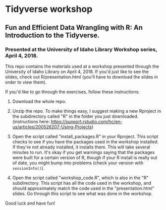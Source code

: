 # Tidyverse workshop
## Fun and Efficient Data Wrangling with R: An Introduction to the Tidyverse. 
### Presented at the University of Idaho Library Workshop series, April 4, 2018.

This repo contains the materials used at a workshop presented through the University of Idaho Library on April 4, 2018. 
If you'd just like to see the slides, check out R/presentation.html (you'll have to download the slides in order to view them).

If you'd like to go through the exercises, follow these instructions: 

1. Download the whole repo. 

2. Unzip the repo. To make things easy, I suggest making a new Rproject in the subdirectory called "R" in the folder you just downloaded. (instructions here: https://support.rstudio.com/hc/en-us/articles/200526207-Using-Projects)

3. Open the script called "install_packages.R" in your Rproject. This script checks to see if you have the packages used in the workshop installed.
If they're not already installed, it installs them. This will take several minutes to run. It's okay if you get warnings saying that the packages were built 
for a certain version of R, though if your R install is really out of date, you might bump into problems (check your version with `sessionInfo()`).

4. Open the script called "workshop_code.R", which is also in the "R" subdirectory. This script has all the code used in the workshop, 
and should approximately match the code used in the "presentation.html" slides. Go through this script to see what was done in the workshop.

Good luck and have fun!
